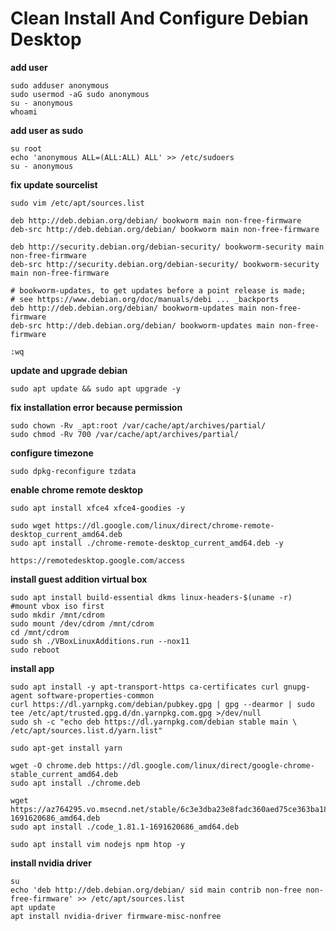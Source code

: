 # Clean Install And Configure Debian Desktop

**add user**
```
sudo adduser anonymous
sudo usermod -aG sudo anonymous
su - anonymous
whoami
```

**add user as sudo**
```
su root
echo 'anonymous ALL=(ALL:ALL) ALL' >> /etc/sudoers
su - anonymous
```

**fix update sourcelist**
```
sudo vim /etc/apt/sources.list

deb http://deb.debian.org/debian/ bookworm main non-free-firmware
deb-src http://deb.debian.org/debian/ bookworm main non-free-firmware

deb http://security.debian.org/debian-security/ bookworm-security main non-free-firmware
deb-src http://security.debian.org/debian-security/ bookworm-security main non-free-firmware

# bookworm-updates, to get updates before a point release is made;
# see https://www.debian.org/doc/manuals/debi ... _backports
deb http://deb.debian.org/debian/ bookworm-updates main non-free-firmware
deb-src http://deb.debian.org/debian/ bookworm-updates main non-free-firmware 

:wq
```

**update and upgrade debian**
```
sudo apt update && sudo apt upgrade -y
```

**fix installation error because permission**
```
sudo chown -Rv _apt:root /var/cache/apt/archives/partial/
sudo chmod -Rv 700 /var/cache/apt/archives/partial/
```

**configure timezone**
```
sudo dpkg-reconfigure tzdata
```

**enable chrome remote desktop**
```
sudo apt install xfce4 xfce4-goodies -y

sudo wget https://dl.google.com/linux/direct/chrome-remote-desktop_current_amd64.deb
sudo apt install ./chrome-remote-desktop_current_amd64.deb -y

https://remotedesktop.google.com/access
```

**install guest addition virtual box**
```
sudo apt install build-essential dkms linux-headers-$(uname -r)
#mount vbox iso first
sudo mkdir /mnt/cdrom
sudo mount /dev/cdrom /mnt/cdrom
cd /mnt/cdrom
sudo sh ./VBoxLinuxAdditions.run --nox11
sudo reboot
```

**install app**
```
sudo apt install -y apt-transport-https ca-certificates curl gnupg-agent software-properties-common
curl https://dl.yarnpkg.com/debian/pubkey.gpg | gpg --dearmor | sudo tee /etc/apt/trusted.gpg.d/dn.yarnpkg.com.gpg >/dev/null
sudo sh -c "echo deb https://dl.yarnpkg.com/debian stable main \
/etc/apt/sources.list.d/yarn.list"

sudo apt-get install yarn

wget -O chrome.deb https://dl.google.com/linux/direct/google-chrome-stable_current_amd64.deb
sudo apt install ./chrome.deb

wget https://az764295.vo.msecnd.net/stable/6c3e3dba23e8fadc360aed75ce363ba185c49794/code_1.81.1-1691620686_amd64.deb
sudo apt install ./code_1.81.1-1691620686_amd64.deb

sudo apt install vim nodejs npm htop -y
```

**install nvidia driver**
```
su
echo 'deb http://deb.debian.org/debian/ sid main contrib non-free non-free-firmware' >> /etc/apt/sources.list
apt update
apt install nvidia-driver firmware-misc-nonfree
```
